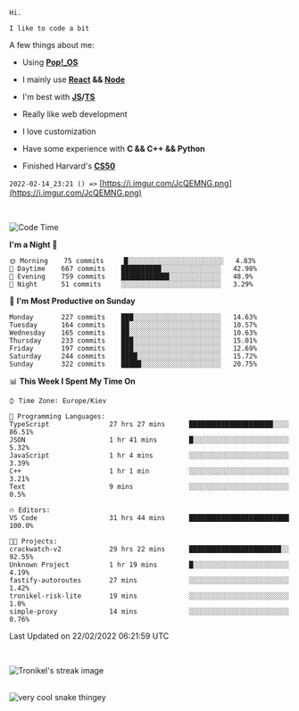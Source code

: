```
Hi.

I like to code a bit
```

A few things about me:

-   Using **[Pop!\_OS](https://pop.system76.com/)**

-   I mainly use **[React](https://reactjs.org/) && [Node](https://nodejs.org/en/)**

-   I'm best with **[JS](https://www.javascript.com/)/[TS](https://www.typescriptlang.org/)**

-   Really like web development

-   I love customization

-   Have some experience with **C && C++ && Python**

-   Finished Harvard's **[CS50](https://cs50.harvard.edu)**

`2022-02-14_23:21 () =>` [https://i.imgur.com/JcQEMNG.png](https://i.imgur.com/JcQEMNG.png)

<br>

<!--START_SECTION:waka-->
![Code Time](http://img.shields.io/badge/Code%20Time-384%20hrs%2031%20mins-blue)

**I'm a Night 🦉** 

```text
🌞 Morning    75 commits     █░░░░░░░░░░░░░░░░░░░░░░░░   4.83% 
🌆 Daytime    667 commits    ██████████░░░░░░░░░░░░░░░   42.98% 
🌃 Evening    759 commits    ████████████░░░░░░░░░░░░░   48.9% 
🌙 Night      51 commits     ░░░░░░░░░░░░░░░░░░░░░░░░░   3.29%

```
📅 **I'm Most Productive on Sunday** 

```text
Monday       227 commits    ███░░░░░░░░░░░░░░░░░░░░░░   14.63% 
Tuesday      164 commits    ██░░░░░░░░░░░░░░░░░░░░░░░   10.57% 
Wednesday    165 commits    ██░░░░░░░░░░░░░░░░░░░░░░░   10.63% 
Thursday     233 commits    ███░░░░░░░░░░░░░░░░░░░░░░   15.01% 
Friday       197 commits    ███░░░░░░░░░░░░░░░░░░░░░░   12.69% 
Saturday     244 commits    ████░░░░░░░░░░░░░░░░░░░░░   15.72% 
Sunday       322 commits    █████░░░░░░░░░░░░░░░░░░░░   20.75%

```


📊 **This Week I Spent My Time On** 

```text
⌚︎ Time Zone: Europe/Kiev

💬 Programming Languages: 
TypeScript               27 hrs 27 mins      █████████████████████░░░░   86.51% 
JSON                     1 hr 41 mins        █░░░░░░░░░░░░░░░░░░░░░░░░   5.32% 
JavaScript               1 hr 4 mins         ░░░░░░░░░░░░░░░░░░░░░░░░░   3.39% 
C++                      1 hr 1 min          ░░░░░░░░░░░░░░░░░░░░░░░░░   3.21% 
Text                     9 mins              ░░░░░░░░░░░░░░░░░░░░░░░░░   0.5%

🔥 Editors: 
VS Code                  31 hrs 44 mins      █████████████████████████   100.0%

🐱‍💻 Projects: 
crackwatch-v2            29 hrs 22 mins      ███████████████████████░░   92.55% 
Unknown Project          1 hr 19 mins        █░░░░░░░░░░░░░░░░░░░░░░░░   4.19% 
fastify-autoroutes       27 mins             ░░░░░░░░░░░░░░░░░░░░░░░░░   1.42% 
tronikel-risk-lite       19 mins             ░░░░░░░░░░░░░░░░░░░░░░░░░   1.0% 
simple-proxy             14 mins             ░░░░░░░░░░░░░░░░░░░░░░░░░   0.76%

```


 Last Updated on 22/02/2022 06:21:59 UTC
<!--END_SECTION:waka-->

<br>

<p><img align="center" src="https://github-readme-streak-stats.herokuapp.com/?user=Trunkelis&theme=dark" alt="Tronikel's streak image" /></p>

<br>

<img title="" src="https://raw.githubusercontent.com/Trunkelis/Trunkelis/output/github-contribution-grid-snake.svg" alt="very cool snake thingey" data-align="left">

